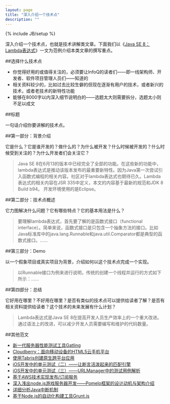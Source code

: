 ```yaml
---
layout: page
title: "深入介绍一个技术点"
description: ""
---
```

{% include JB/setup %}

深入介绍一个技术点，也就是技术讲解类文章。下面我们以《[Java SE 8：Lambda表达式](http://www.infoq.com/cn/articles/Java-se-8-lambda)》一文为范例介绍本类文章的撰写重点。

##选择什么技术点

- 你觉得好用的或值得关注的，必须要让InfoQ的读者们——即一线架构师、开发者、软件项目管理人员们——知道的
- 相关资料较少的，比如过去比较生僻的但现在逐渐有用户的技术，或者新兴的技术，或者老技术的新特性功能
- 能够在8000字以内深入细节说明白的——选题太大则需要拆分，选题太小则不足以成文

##标题

一句话介绍你要讲解的技术点。

##第一部分：背景介绍

它是什么？它是谁开发的？做什么的？为什么被开发？什么时候被开发的？什么时候受到关注的？为什么开发者们会关注它？

> Java SE 8在6月13的版本中已经完全了全部的功能。在这些新的功能中，lambda表达式是推动该版本发布的最重要新特性。因为Java第一次尝试引入函数式编程的相关内容。社区对于lambda表达式也期待已久。Lambda表达式的相关内容在JSR 335中定义，本文的内容基于最新的规范和JDK 8 Build b94。 开发环境使用的是Eclipse。

##第二部分：技术点概述

它力图解决什么问题？它有哪些特点？它的基本用法是什么？

> 要理解lambda表达式，首先要了解的是函数式接口（functional interface）。简单来说，函数式接口是只包含一个抽象方法的接口。比如Java标准库中的java.lang.Runnable和java.util.Comparator都是典型的函数式接口。……

##第三部分：Demo

以一个假象项目或真实项目为背景，介绍如何以这个技术点完成一个实现。

> 以Runnable接口为例来进行说明，传统的创建一个线程并运行的方式如下所示：……

##第四部分：总结

它好用在哪里？不好用在哪里？是否有类似的技术点可以提供给读者了解？是否有相关资料提供给读者？这个技术的未来发展有什么计划？

> Lambda表达式是Java SE 8在提高开发人员生产效率上的一个重大改进。通过语法上的改进，可以减少开发人员需要编写和维护的代码数量。

##其他范文

- [新一代服务器性能测试工具Gatling](http://www.infoq.com/cn/articles/new-generation-server-testing-tool-gatling)
- [Cloudberry：面向移动设备的HTML5云手机平台](http://www.infoq.com/cn/articles/cloudberry-html5-cloud-phone-platform)
- [使用Tabris创建原生跨平台应用](http://www.infoq.com/cn/articles/tabris)
- [iOS开发中的单元测试（二）——让断言活泼起来的匹配引擎](http://www.infoq.com/cn/articles/Matching-Engine-Enliven-Assertion-2)
- [iOS开发中的单元测试（三）——URLManager中的测试用例解析](http://www.infoq.com/cn/articles/test-case-analysis-in-urlmanager)
- [基于AWS技术实现发布/订阅服务](http://www.infoq.com/cn/articles/AmazonPubSub)
- [深入浅出node.js游戏服务器开发——Pomelo框架的设计动机与架构介绍](http://www.infoq.com/cn/articles/design-motivation-and-introduction-of-Pomelo-framework)
- [详细分析Java中断机制](http://www.infoq.com/cn/articles/java-interrupt-mechanism)
- [基于Node.js的自动化构建工具Grunt.js](http://www.infoq.com/cn/articles/GruntJs)